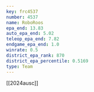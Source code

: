 ```yaml
---
key: frc4537
number: 4537
name: RoboRoos
epa_end: 13.83
auto_epa_end: 5.02
teleop_epa_end: 7.82
endgame_epa_end: 1.0
winrate: 0.5
district_epa_rank: 870
district_epa_percentile: 0.5169
type: Team
---
```

[[2024ausc]]

